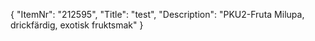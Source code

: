 {
  "ItemNr": "212595",
  "Title": "test",
  "Description": "PKU2-Fruta Milupa, drickfärdig, exotisk fruktsmak"
}